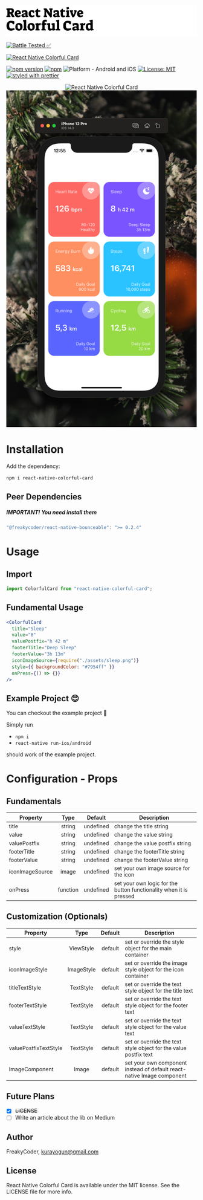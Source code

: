 <img alt="React Native Colorful Card" src="assets/logo.png" width="1050"/>

[![Battle Tested ✅](https://img.shields.io/badge/-Battle--Tested%20%E2%9C%85-03666e?style=for-the-badge)](https://github.com/WrathChaos/react-native-colorful-card)

[![React Native Colorful Card](https://img.shields.io/badge/-Fully%20customizable%20colorful%20card%20component%20for%20React%20Native.-orange?style=for-the-badge)](https://github.com/WrathChaos/react-native-colorful-card)

[![npm version](https://img.shields.io/npm/v/@freakycoder/react-native-colorful-card.svg?style=for-the-badge)](https://www.npmjs.com/package/@freakycoder/react-native-colorful-card)
[![npm](https://img.shields.io/npm/dt/@freakycoder/react-native-colorful-card.svg?style=for-the-badge)](https://www.npmjs.com/package/@freakycoder/react-native-colorful-card)
![Platform - Android and iOS](https://img.shields.io/badge/platform-Android%20%7C%20iOS-blue.svg?style=for-the-badge)
[![License: MIT](https://img.shields.io/badge/License-MIT-green.svg?style=for-the-badge)](https://opensource.org/licenses/MIT)
[![styled with prettier](https://img.shields.io/badge/styled_with-prettier-ff69b4.svg?style=for-the-badge)](https://github.com/prettier/prettier)

<p align="center">
  <img alt="React Native Colorful Card"
        src="assets/Screenshots/react-native-colorful-card.gif" />
  <img alt="React Native Colorful Card"
        src="assets/Screenshots/react-native-colorful-card.png" />
</p>

# Installation

Add the dependency:

```bash
npm i react-native-colorful-card
```

## Peer Dependencies

<h5><i>IMPORTANT! You need install them</i></h5>

```js
"@freakycoder/react-native-bounceable": ">= 0.2.4"
```

# Usage

## Import

```jsx
import ColorfulCard from "react-native-colorful-card";
```

## Fundamental Usage

```jsx
<ColorfulCard
  title="Sleep"
  value="8"
  valuePostfix="h 42 m"
  footerTitle="Deep Sleep"
  footerValue="3h 13m"
  iconImageSource={require("./assets/sleep.png")}
  style={{ backgroundColor: "#7954ff" }}
  onPress={() => {}}
/>
```

## Example Project 😍

You can checkout the example project 🥰

Simply run

- `npm i`
- `react-native run-ios/android`

should work of the example project.

# Configuration - Props

## Fundamentals

| Property        |   Type   |  Default  | Description                                                        |
| --------------- | :------: | :-------: | ------------------------------------------------------------------ |
| title           |  string  | undefined | change the title string                                            |
| value           |  string  | undefined | change the value string                                            |
| valuePostfix    |  string  | undefined | change the value postfix string                                    |
| footerTitle     |  string  | undefined | change the footerTitle string                                      |
| footerValue     |  string  | undefined | change the footerValue string                                      |
| iconImageSource |  image   | undefined | set your own image source for the icon                             |
| onPress         | function | undefined | set your own logic for the button functionality when it is pressed |

## Customization (Optionals)

| Property              |    Type    | Default | Description                                                            |
| --------------------- | :--------: | :-----: | ---------------------------------------------------------------------- |
| style                 | ViewStyle  | default | set or override the style object for the main container                |
| iconImageStyle        | ImageStyle | default | set or override the image style object for the icon container          |
| titleTextStyle        | TextStyle  | default | set or override the text style object for the title text               |
| footerTextStyle       | TextStyle  | default | set or override the text style object for the footer text              |
| valueTextStyle        | TextStyle  | default | set or override the text style object for the value text               |
| valuePostfixTextStyle | TextStyle  | default | set or override the text style object for the value postfix text       |
| ImageComponent        |   Image    | default | set your own component instead of default react-native Image component |

## Future Plans

- [x] ~~LICENSE~~
- [ ] Write an article about the lib on Medium

## Author

FreakyCoder, kurayogun@gmail.com

## License

React Native Colorful Card is available under the MIT license. See the LICENSE file for more info.
